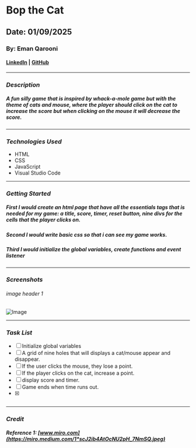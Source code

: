 # Bop the Cat
## Date: 01/09/2025
### By: Eman Qarooni
#### [LinkedIn](www.linkedin.com/in/eman-qarooni) | [GitHub](https://github.com/emanqarooni)
***
### ***Description***
##### A fun silly game that is inspired by whack-a-mole game but with the theme of cats and mouse, where the player should click on the cat to increase the score but when clicking on the mouse it will decrease the score.
***
### ***Technologies Used***
* HTML
* CSS
* JavaScript
* Visual Studio Code

***
### ***Getting Started***
##### First I would create an html page that have all the essentials tags that is needed for my game: a title, score, timer, reset button, nine divs for the cells that the player clicks on.
##### Second I would write basic css so that i can see my game works.
##### Third I would initialize the global variables, create functions and event listener
***
### ***Screenshots***
###### image header 1
![Image](https://miro.medium.com/1*scJ2ib4AtOcNU2pH_7NmSQ.jpeg)

***
### ***Task List***
- [ ] Initialize global variables
- [ ] A grid of nine holes that will displays a cat/mouse appear and disappear.
- [ ] If the user clicks the mouse, they lose a point.
- [ ] If the player clicks on the cat, increase a point.
- [ ] display score and timer.
- [ ] Game ends when time runs out.
- [x] ~~~Completed~~~ Update
***
### ***Credit***
##### Reference 1: [www.miro.com](https://miro.medium.com/1*scJ2ib4AtOcNU2pH_7NmSQ.jpeg)

